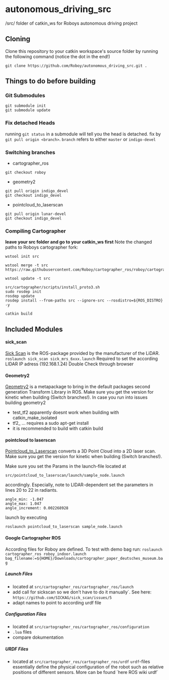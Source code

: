 # autonomous_driving_src
/src/ folder of catkin_ws for Roboys autonomous driving project

## Cloning
Clone this repository to your catkin workspace's source folder by running the following command (notice the dot in the end!)
```
git clone https://github.com/Roboy/autonomous_driving_src.git .
```

## Things to do before building

### Git Submodules
```
git submodule init
git submodule update
```

### Fix detached Heads
running `git status` in a submodule will tell you the head is detached. fix by `git pull origin <branch>`. `branch` refers to either `master` or `indigo-devel`

### Switching branches
- cartographer_ros
```
git checkout roboy
```
- geometry2
```
git pull origin indigo_devel
git checkout indigo_devel
```
- pointcloud_to_laserscan 
```
git pull origin lunar-devel
git checkout indigo_devel
```

### Compiling Cartographer
**leave your src folder and go to your catkin_ws first**
Note the changed paths to Roboys cartographer fork:
```
wstool init src

wstool merge -t src https://raw.githubusercontent.com/Roboy/cartographer_ros/roboy/cartographer_ros.rosinstall

wstool update -t src
```

```
src/cartographer/scripts/install_proto3.sh
sudo rosdep init
rosdep update
rosdep install --from-paths src --ignore-src --rosdistro=${ROS_DISTRO} -y
```
```
catkin build
```


## Included Modules

#### sick_scan
[Sick Scan](http://wiki.ros.org/sick_scan) is the ROS-package provided by the manufacturer of the LiDAR. 
```roslaunch sick_scan sick_mrs_6xxx.launch```
Required to set the according LIDAR IP adress (192.168.1.24)
Double Check through browser 

#### Geometry2
[Geometry2](http://wiki.ros.org/geometry2) is a metapackage to bring in the default packages second generation Transform Library in ROS. Make sure you get the version for kinetic when building (Switch branches!).
In case you run into issues building geometry2 
- test_tf2 apparently doesnt work when building with catkin_make_isolated
- tf2_ ... requires a sudo apt-get install
- it is recommended to build with catkin build

#### pointcloud to laserscan
[Pointcloud_to_Laserscan](http://wiki.ros.org/pointcloud_to_laserscan) converts a 3D Point Cloud into a 2D laser scan. Make sure you get the version for kinetic when building (Switch branches!).

Make sure you set the Params in the launch-file located at
```
src/pointcloud_to_laserscan/launch/sample_node.launch
```
accordingly. Especially, note to LIDAR-dependent set the parameters in lines 20 to 22 in radiants. 
```
angle_min: -1.047
angle_max: 1.047
angle_increment: 0.002268928 
```
launch by executing
```
roslaunch pointcloud_to_laserscan sample_node.launch
```
#### Google Cartographer ROS

According files for Roboy are defined. To test with demo bag run:
```roslaunch cartographer_ros roboy_indoor.launch bag_filename:=${HOME}/Downloads/cartographer_paper_deutsches_museum.bag```


##### Launch Files
- located at `src/cartographer_ros/cartographer_ros/launch`
- add call for sickscan so we don't have to do it manually`. See here:
```https://github.com/SICKAG/sick_scan/issues/5```
- adapt names to point to according urdf file

##### Configuration Files
- located at `src/cartographer_ros/cartographer_ros/configuration`
- `.lua` files
- compare dokumentation

##### URDF Files
- located at `src/cartographer_ros/cartographer_ros/urdf`
`urdf`-files essentially define the physical configuration of the robot such as relative positions of different sensors. More can be found ´here ROS wiki urdf´


